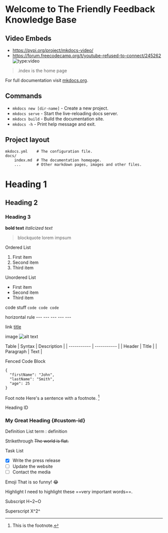 # Welcome to The Friendly Feedback Knowledge Base

## Video Embeds
* https://pypi.org/project/mkdocs-video/
* https://forum.freecodecamp.org/t/youtube-refused-to-connect/245262
![type:video](https://www.youtube.com/embed/uUJShalzWy8)

> .index is the home page

For full documentation visit [mkdocs.org](https://www.mkdocs.org).

## Commands

* `mkdocs new [dir-name]` - Create a new project.
* `mkdocs serve` - Start the live-reloading docs server.
* `mkdocs build` - Build the documentation site.
* `mkdocs -h` - Print help message and exit.

## Project layout

    mkdocs.yml    # The configuration file.
    docs/
        index.md  # The documentation homepage.
        ...       # Other markdown pages, images and other files.

# Heading 1
## Heading 2
### Heading 3

**bold text**
*italicized text*
> blockquote lorem impsum


Ordered List 
1. First item
2. Second item
3. Third item

Unordered List
- First item
- Second item
- Third item

code stuff
`code code code`

horizontal rule
	---	---	---	---	---

link
[title](https://www.example.com)

image
![alt text](img/favicon.ico)

Table
| Syntax | Description |
| ----------- | ----------- |
| Header | Title |
| Paragraph | Text |

Fenced Code Block
```
{
  "firstName": "John",
  "lastName": "Smith",
  "age": 25
}
```

Foot note
Here's a sentence with a footnote. [^1]

[^1]: This is the footnote.

Heading ID
### My Great Heading {#custom-id}

Definition List
term
: definition

Strikethrough
~~The world is flat.~~

Task List 
- [x] Write the press release
- [ ] Update the website
- [ ] Contact the media

Emoji
That is so funny! :joy:

Highlight
I need to highlight these ==very important words==.

Subscript
H~2~O

Superscript
X^2^


